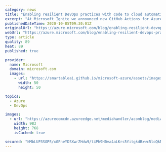 ```yaml
---
category: news
title: "Enabling resilient DevOps practices with code to cloud automation"
excerpt: "At Microsoft Ignite we announced new GitHub Actions for Azure, which we added to our growing catalogue of Azure and GitHub integrations, with more to come soon."
publishedDateTime: 2020-10-05T09:30:01Z
originalUrl: "https://azure.microsoft.com/blog/enabling-resilient-devops-practices-with-code-to-cloud-automation/"
webUrl: "https://azure.microsoft.com/blog/enabling-resilient-devops-practices-with-code-to-cloud-automation/"
type: article
quality: 89
heat: 89
published: true

provider:
  name: Microsoft
  domain: microsoft.com
  images:
    - url: "https://smartableai.github.io/microsoft-azure/assets/images/organizations/microsoft.com-50x50.jpg"
      width: 50
      height: 50

topics:
  - Azure
  - DevOps

images:
  - url: "https://azurecomcdn.azureedge.net/mediahandler/acomblog/media/Default/blog/385a8bf1-35dd-494e-af1b-eea7092fb5fa.png"
    width: 983
    height: 768
    isCached: true

secured: "NMbLUP3SGPS/xGFneYDSXwrZHdw9/t4Ph9H0va4aLKrs5YitgkdBxwc5loQkNl0q6wUZAuImbLtxSvTtes56WRXOAPh3f32E66eMVrb0308CW5W/2zTFfo4NVNGW3rtlYslU+UwYrQg+gIPlomGGa5EpXi1IvJ7vMqfFxrIUoCPRdsApWS/eJN9Cw4/3fFqmZAqfsyCxAR13cByuqd7FJmXMq5eIksAOqhd4lIN/61UoCmATbMY+VFpXizKIAFih61RwYSTr9WX3NY6Z0jZ8yQ10tjDmPBN+3jCGckrdCg0eYlbpqBfSFyynn2roTW6Zie02kDJlMqjHLd4ibjasuLcT3Ld6IH8HrIP8PDZI+q8=;7j8tPm/wwljScUbnhjEXjQ=="
---
```


